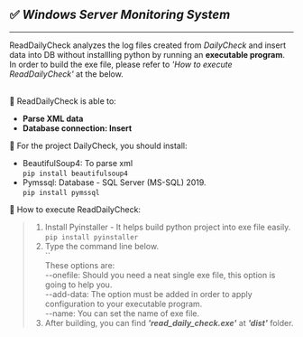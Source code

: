   ## ✅ **_Windows Server Monitoring System_**
***


ReadDailyCheck analyzes the log files created from _DailyCheck_ and insert data into DB without installling python by running an __executable program__. <br/>In order to build the exe file, please refer to _'How to execute ReadDailyCheck'_ at the below.<br/><br/>

📝 ReadDailyCheck is able to:<br/>
* __Parse XML data__ 
* __Database connection: Insert__

🔧 For the project DailyCheck, you should install:<br/>
* BeautifulSoup4: To parse xml<br/>
`pip install beautifulsoup4`
* Pymssql: Database - SQL Server (MS-SQL) 2019.<br/>
`pip install pymssql`

🔧 How to execute ReadDailyCheck:<br/>
>   1. Install Pyinstaller - It helps build python project into exe file easily.<br/>
    `pip install pyinstaller`
>   2.  Type the command line below. <br/>
    ``<br/>
    These options are:<br/>
    --onefile: Should you need a neat single exe file, this option is going to help you.<br/>
    --add-data: The option must be added in order to apply configuration to your executable program.<br/>
    --name: You can set the name of exe file.<br/>
>   3. After building, you can find **_'read_daily_check.exe'_** at **_'dist'_** folder.
